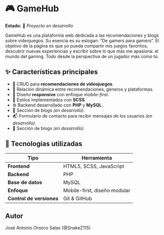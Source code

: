 # 🎮 GameHub  

**Estado:** 🚧 *Proyecto en desarrollo*  

GameHub es una plataforma web dedicada a las recomendaciones y blogs sobre videojuegos. Su esencia es su eslogan: “De gamers para gamers”.
El objetivo de la página es que yo pueda compartir mis juegos favoritos, descubrir nuevas experiencias y escribir sobre lo que más me apasiona: el mundo del gaming. Todo desde la perspectiva de un jugador más como tú.

## ✨ Características principales  

- 🎯 CRUD para **recomendaciones de videojuegos**. 
- 🧩 Relación dinámica entre recomendaciones, géneros y plataformas.  
- 📱 Diseño **responsive** con enfoque *mobile-first*.  
- 💅 Estilos implementados con **SCSS**.  
- ⚙️ Backend desarrollado con **PHP** y **MySQL**.  
- 📰 Sección de blogs *(en desarrollo)*.
- 📬 Formulario de contacto para recibir mensajes de los usuarios *(en desarrollo)*.
- 📰 Sección de blogs *(en desarrollo)*.

## 🧱 Tecnologías utilizadas  

| Tipo | Herramienta |
|------|--------------|
| **Frontend** | HTML5, SCSS, JavaScript |
| **Backend** | PHP |
| **Base de datos** | MySQL |
| **Enfoque** | Mobile-first, diseño modular |
| **Control de versiones** | Git & GitHub |
 

## Autor
José Antonio Orozco Salas (@SnakeZ115)

  